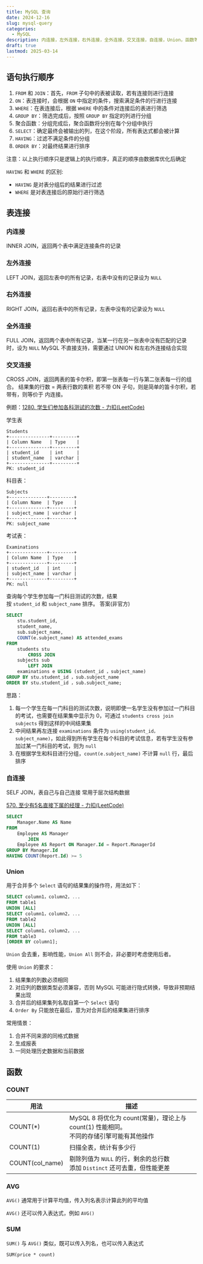 ```yaml
---
title: MySQL 查询
date: 2024-12-16
slug: mysql-query
categories:
  - MySQL
description: 内连接，左外连接，右外连接，全外连接，交叉连接，自连接，Union，函数等......
draft: true
lastmod: 2025-03-14
---
```

## 语句执行顺序

1. `FROM` 和 `JOIN`：首先，`FROM` 子句中的表被读取，若有连接则进行连接
2. `ON`：表连接时，会根据 `ON` 中指定的条件，搜索满足条件的行进行连接
3. `WHERE`：在表连接后，根据 `WHERE` 中的条件对连接后的表进行筛选
4. `GROUP BY`：筛选完成后，按照 `GROUP BY` 指定的列进行分组
5. 聚合函数：分组完成后，聚合函数将分别在每个分组中执行
6. `SELECT`：确定最终会被输出的列，在这个阶段，所有表达式都会被计算
7. `HAVING`：过滤不满足条件的分组
8. `ORDER BY`：对最终结果进行排序

注意：以上执行顺序只是逻辑上的执行顺序，真正的顺序由数据库优化后确定

`HAVING` 和 `WHERE` 的区别:
- `HAVING` 是对表分组后的结果进行过滤
- `WHERE` 是对表连接后的原始行进行筛选
## 表连接

### 内连接

INNER JOIN，返回两个表中满足连接条件的记录



### 左外连接

LEFT JOIN，返回左表中的所有记录，右表中没有的记录设为 `NULL`



### 右外连接

RIGHT JOIN，返回右表中的所有记录，左表中没有的记录设为 `NULL`



### 全外连接

FULL JOIN，返回两个表中所有记录，当某一行在另一张表中没有匹配的记录时，设为 `NULL`
MySQL 不直接支持，需要通过 UNION 和左右外连接结合实现



### 交叉连接

CROSS JOIN，返回两表的笛卡尔积，即第一张表每一行与第二张表每一行的组合。
结果集的行数 = 两表行数的乘积
若不带 ON 子句，则是简单的笛卡尔积，若带有，则等价于 内连接。

例题：[1280. 学生们参加各科测试的次数 - 力扣(LeetCode)](https://leetcode.cn/problems/students-and-examinations/description/?envType=study-plan-v2&envId=sql-free-50)

学生表
```
Students
+---------------+---------+
| Column Name   | Type    |
+---------------+---------+
| student_id    | int     |
| student_name  | varchar |
+---------------+---------+
PK: student_id
```
科目表：
```
Subjects
+--------------+---------+
| Column Name  | Type    |
+--------------+---------+
| subject_name | varchar |
+--------------+---------+
PK: subject_name
```
考试表：

```
Examinations
+--------------+---------+
| Column Name  | Type    |
+--------------+---------+
| student_id   | int     |
| subject_name | varchar |
+--------------+---------+
PK: null
```

查询每个学生参加每一门科目测试的次数，结果按 `student_id` 和 `subject_name` 排序。
答案(非官方)
```sql
SELECT 
    stu.student_id,
    student_name,
    sub.subject_name,
    COUNT(e.subject_name) AS attended_exams
FROM
    students stu
        CROSS JOIN
    subjects sub
        LEFT JOIN
    examinations e USING (student_id ，subject_name)
GROUP BY stu.student_id ，sub.subject_name
ORDER BY stu.student_id ，sub.subject_name;
```

思路：
1. 每一个学生在每一门科目的测试次数，说明即使一名学生没有参加过一门科目的考试，也需要在结果集中显示为 0，可通过 `students cross join subjects` 得到这样的中间结果集
2. 中间结果再左连接 `examinations` 条件为 `using(student_id，subject_name)`，如此得到所有学生在每个科目的考试信息，若有学生没有参加过某一门科目的考试，则为 `null`
3. 在根据学生和科目进行分组，`count(e.subject_name)` 不计算 `null` 行，最后排序
### 自连接

SELF JOIN，表自己与自己连接
常用于层次结构数据

[570. 至少有5名直接下属的经理 - 力扣(LeetCode)](https://leetcode.cn/problems/managers-with-at-least-5-direct-reports/description/?envType=study-plan-v2&envId=sql-free-50)

```sql
SELECT 
    Manager.Name AS Name
FROM
    Employee AS Manager
        JOIN
    Employee AS Report ON Manager.Id = Report.ManagerId
GROUP BY Manager.Id
HAVING COUNT(Report.Id) >= 5
```

### Union

用于合并多个 `Select` 语句的结果集的操作符，用法如下：

```sql
SELECT column1，column2，...
FROM table1
UNION [ALL]
SELECT column1，column2，...
FROM table2
UNION [ALL]
SELECT column1，column2，...
FROM table3
[ORDER BY column1];
```

`Union` 会去重，影响性能，`Union All` 则不会，非必要时考虑使用后者。

使用 `Union` 的要求：

1. 结果集的列数必须相同
2. 对应列的数据类型必须兼容，否则 MySQL 可能进行隐式转换，导致非预期结果出现
3. 合并后的结果集列名取自第一个 `Select` 语句
4. `Order By` 只能放在最后，意为对合并后的结果集进行排序

常用情景：

1. 合并不同来源的同格式数据
2. 生成报表
3. 一同处理历史数据和当前数据

## 函数

### COUNT

| 用法            | 描述                                                         |
| --------------- | ------------------------------------------------------------ |
| COUNT(*)        | MySQL 8 将优化为 count(常量)，理论上与 count(1) 性能相同。<br />不同的存储引擎可能有其他操作 |
| COUNT(1)        | 扫描全表，统计有多少行                                       |
| COUNT(col_name) | 剔除列值为 `NULL` 的行，剩余的总行数<br />添加 `Distinct` 还可去重，但性能更差 |
### AVG

`AVG()` 通常用于计算平均值，传入列名表示计算此列的平均值

`AVG()` 还可以传入表达式，例如 `AVG()` 

### SUM

`SUM()` 与 `AVG()` 类似，既可以传入列名，也可以传入表达式

`SUM(price * count)`